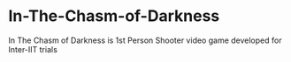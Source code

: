 # In-The-Chasm-of-Darkness
In The Chasm of Darkness is 1st Person Shooter video game developed for Inter-IIT trials
